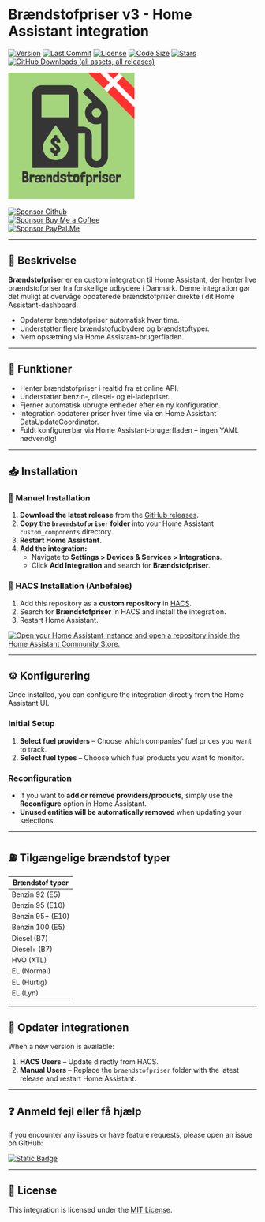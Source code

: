 # Brændstofpriser v3 - Home Assistant integration


[![Version](https://img.shields.io/github/v/release/UnoSite/Braendstofpriser?label=version&style=for-the-badge)](https://github.com/UnoSite/Braendstofpriser/releases/latest)
[![Last Commit](https://img.shields.io/github/last-commit/UnoSite/Braendstofpriser?style=for-the-badge)](https://github.com/UnoSite/Braendstofpriser/commits/main/)
[![License](https://img.shields.io/github/license/UnoSite/Braendstofpriser?style=for-the-badge)](https://github.com/UnoSite/Braendstofpriser/blob/main/LICENSE.md)
[![Code Size](https://img.shields.io/github/languages/code-size/UnoSite/Braendstofpriser?style=for-the-badge)](#)
[![Stars](https://img.shields.io/github/stars/UnoSite/Braendstofpriser?style=for-the-badge)](#)
[![GitHub Downloads (all assets, all releases)](https://img.shields.io/github/downloads/UnoSite/Braendstofpriser/total?style=for-the-badge)](#)

![Logo](https://github.com/UnoSite/Braendstofpriser/blob/main/logo.png)

[![Sponsor Github](https://img.shields.io/badge/Sponsor-Github-EA4AAA?style=for-the-badge&logo=githubsponsors)](https://github.com/sponsors/UnoSite)\
[![Sponsor Buy Me a Coffee](https://img.shields.io/badge/Sponsor-By%20me%20a%20coffee-FFDD00?style=for-the-badge&logo=buymeacoffee)](https://buymeacoffee.com/UnoSite)\
[![Sponsor PayPal.Me](https://img.shields.io/badge/Sponsor-paypal.me-003087?style=for-the-badge&logo=paypal)](https://paypal.me/UnoSite)

---

## 📌 **Beskrivelse**

**Brændstofpriser** er en custom integration til Home Assistant, der henter live brændstofpriser fra forskellige udbydere i Danmark. Denne integration gør det muligt at overvåge opdaterede brændstofpriser direkte i dit Home Assistant-dashboard.

- Opdaterer brændstofpriser automatisk hver time.
- Understøtter flere brændstofudbydere og brændstoftyper.
- Nem opsætning via Home Assistant-brugerfladen.

---

## 🚀 **Funktioner**

- Henter brændstofpriser i realtid fra et online API.
- Understøtter benzin-, diesel- og el-ladepriser.
- Fjerner automatisk ubrugte enheder efter en ny konfiguration.
- Integration opdaterer priser hver time via en Home Assistant DataUpdateCoordinator.
- Fuldt konfigurerbar via Home Assistant-brugerfladen – ingen YAML nødvendig!

---

## 📥 **Installation**

### **🔹 Manuel Installation**
1. **Download the latest release** from the [GitHub releases](https://github.com/UnoSite/Braendstofpriser/releases).
2. **Copy the `braendstofpriser` folder** into your Home Assistant `custom_components` directory.
3. **Restart Home Assistant.**
4. **Add the integration:**
   - Navigate to **Settings > Devices & Services > Integrations**.
   - Click **Add Integration** and search for **Brændstofpriser**.

### **🔹 HACS Installation (Anbefales)**
1. Add this repository as a **custom repository** in [HACS](https://hacs.xyz/).
2. Search for **Brændstofpriser** in HACS and install the integration.
3. Restart Home Assistant.

[![Open your Home Assistant instance and open a repository inside the Home Assistant Community Store.](https://my.home-assistant.io/badges/hacs_repository.svg)](https://my.home-assistant.io/redirect/hacs_repository/?owner=UnoSite&repository=Braendstofpriser&category=Integration)

---

## ⚙️ **Konfigurering**

Once installed, you can configure the integration directly from the Home Assistant UI.

### **Initial Setup**
1. **Select fuel providers** – Choose which companies' fuel prices you want to track.
2. **Select fuel types** – Choose which fuel products you want to monitor.

### **Reconfiguration**
- If you want to **add or remove providers/products**, simply use the **Reconfigure** option in Home Assistant.
- **Unused entities will be automatically removed** when updating your selections.

---

## ⛽ **Tilgængelige brændstof typer**
| Brændstof typer |
|-------------|
| Benzin 92 (E5) |
| Benzin 95 (E10) |
| Benzin 95+ (E10) |
| Benzin 100 (E5) |
| Diesel (B7) |
| Diesel+ (B7) |
| HVO (XTL) |
| EL (Normal) |
| EL (Hurtig) |
| EL (Lyn) |

---

## 🔧 **Opdater integrationen**
When a new version is available:
1. **HACS Users** – Update directly from HACS.
2. **Manual Users** – Replace the `braendstofpriser` folder with the latest release and restart Home Assistant.

---

## ❓ **Anmeld fejl eller få hjælp**
If you encounter any issues or have feature requests, please open an issue on GitHub:

[![Static Badge](https://img.shields.io/badge/Report-issues-E00000?style=for-the-badge)](https://github.com/UnoSite/Braendstofpriser/issues)

---

## 📜 **License**
This integration is licensed under the [MIT License](https://github.com/UnoSite/Braendstofpriser/blob/main/LICENSE.md).
